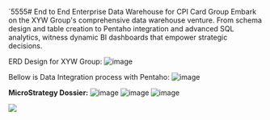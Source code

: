 `5555# End to End Enterprise Data Warehouse for CPI Card Group
Embark on the XYW Group's comprehensive data warehouse venture. From schema design and table creation to Pentaho integration and advanced SQL analytics, witness dynamic BI dashboards that empower strategic decisions.

ERD Design for XYW Group:
![image](https://github.com/ardbramantyo/xyzdatawarehouse/assets/37673834/891e8b63-5377-47d6-b484-98e0e6bed93a)

Bellow is Data Integration process with Pentaho:
![image](https://github.com/ardbramantyo/xyzdatawarehouse/assets/37673834/902d0dc7-79c8-4696-b8d9-0a682a89598b)

__MicroStrategy Dossier:__
![image](https://github.com/ardbramantyo/xyzdatawarehouse/assets/37673834/46f00991-6053-4a9e-b21d-1f7a0c17c455)
![image](https://github.com/ardbramantyo/xyzdatawarehouse/assets/37673834/a7089b84-98c5-4a38-8650-2b68f188ab64)
![image](https://github.com/ardbramantyo/xyzdatawarehouse/assets/37673834/e6dc8b5f-ef5d-421b-9379-e6291e4a9422)

[<image src="https://github.com/ardbramantyo/xyzdatawarehouse/assets/37673834/f4291ccd-06ce-47f0-8b73-d808963d4232">](https://www.credential.net/c50f7231-23db-44f5-8c62-1558e836c683#gs.1e25zf)

